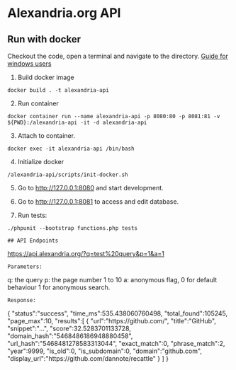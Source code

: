# Alexandria.org API

## Run with docker
Checkout the code, open a terminal and navigate to the directory. [Guide for windows users](/doc/building-on-windows.md)
1. Build docker image
```
docker build . -t alexandria-api
```
2. Run container
```
docker container run --name alexandria-api -p 8080:80 -p 8081:81 -v ${PWD}:/alexandria-api -it -d alexandria-api
```
3. Attach to container.
```
docker exec -it alexandria-api /bin/bash
```
4. Initialize docker
```
/alexandria-api/scripts/init-docker.sh
```
5. Go to http://127.0.0.1:8080 and start development.
6. Go to http://127.0.0.1:8081 to access and edit database.

7. Run tests:
```
./phpunit --bootstrap functions.php tests

## API Endpoints
```
https://api.alexandria.org/?q=test%20query&p=1&a=1
```
Parameters:
```
q: the query
p: the page number 1 to 10
a: anonymous flag, 0 for default behaviour 1 for anonymous search.
```
Response:
```
{
   "status":"success",
   "time_ms":535.438060760498,
   "total_found":105245,
   "page_max":10,
   "results":[
      {
         "url":"https:\/\/github.com\/",
         "title":"GitHub",
         "snippet":"...",
         "score":32.5283701133728,
         "domain_hash":"5468486186948880458",
         "url_hash":"5468481278583313044",
         "exact_match":0,
         "phrase_match":2,
         "year":9999,
         "is_old":0,
         "is_subdomain":0,
         "domain":"github.com",
         "display_url":"https:\/\/github.com\/dannote\/recattle"
      }
   ]
}
```
